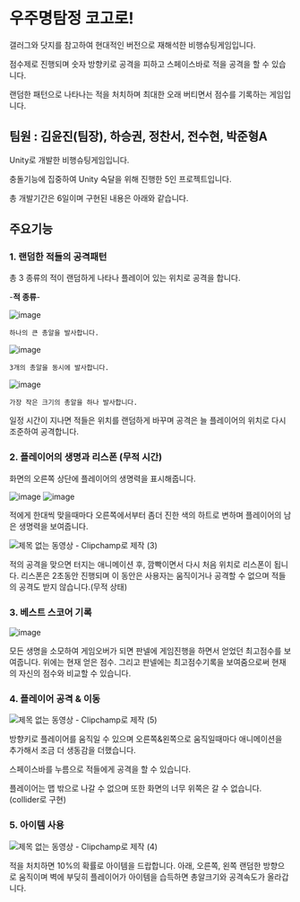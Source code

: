 # 우주명탐정 코고로! 


갤러그와 닷지를 참고하여 현대적인 버전으로 재해석한 비행슈팅게임입니다. 

점수제로 진행되며 숫자 방향키로 공격을 피하고 스페이스바로 적을 공격을 할 수 있습니다. 

랜덤한 패턴으로 나타나는 적을 처치하며 최대한 오래 버티면서 점수를 기록하는 게임입니다. 


## 팀원 : 김윤진(팀장), 하승권, 정찬서, 전수현, 박준형A 

Unity로 개발한 비행슈팅게임입니다. 

충돌기능에 집중하여 Unity 숙달을 위해 진행한 5인 프로젝트입니다.

총 개발기간은 6일이며 구현된 내용은 아래와 같습니다.


## 주요기능 

### **1. 랜덤한 적들의 공격패턴**

   총 3 종류의 적이 랜덤하게 나타나 플레이어 있는 위치로 공격을 합니다.

   -**적 종류**- 

   ![image](https://github.com/dbswls2114/Space-Detective-556/assets/89771577/677d73f0-7585-4431-b359-8c603312562c)

    하나의 큰 총알을 발사합니다. 
   ![image](https://github.com/dbswls2114/Space-Detective-556/assets/89771577/75ed65f5-35ff-462e-8d6f-7e7a3f8364f0)

    3개의 총알을 동시에 발사합니다. 

   ![image](https://github.com/dbswls2114/Space-Detective-556/assets/89771577/5f8330b1-714a-427d-b5fe-953e9fa8dff6)

    가장 작은 크기의 총알을 하나 발사합니다.    


   일정 시간이 지나면 적들은 위치를 랜덤하게 바꾸며 공격은 늘 플레이어의 위치로 다시 조준하여 공격합니다. 
   

### **2. 플레이어의 생명과 리스폰 (무적 시간)**

화면의 오른쪽 상단에 플레이어의 생명력을 표시해줍니다.

![image](https://github.com/dbswls2114/Space-Detective-556/assets/89771577/828338b3-e024-41dc-b267-a4e84e0217bc)
![image](https://github.com/dbswls2114/Space-Detective-556/assets/89771577/54dfd52b-c3c3-43b0-956f-8e553381267b)


적에게 한대씩 맞을때마다 오른쪽에서부터 좀더 진한 색의 하트로 변하며 플레이어의 남은 생명력을 보여줍니다. 

![제목 없는 동영상 - Clipchamp로 제작 (3)](https://github.com/dbswls2114/Space-Detective-556/assets/89771577/0c795d6d-d947-43de-ac58-286cbd4d37c3)

 적의 공격을 맞으면 터지는 애니메이션 후, 깜빡이면서 다시 처음 위치로 리스폰이 됩니다.
리스폰은 2초동안 진행되며 이 동안은 사용자는 움직이거나 공격할 수 없으며 적들의 공격도 받지 않습니다.(무적 상태)


### **3. 베스트 스코어 기록** 

![image](https://github.com/dbswls2114/Space-Detective-556/assets/89771577/23dd0e95-3c48-4a5f-a1b9-bfc7d1daa4b3)

모든 생명을 소모하여 게임오버가 되면 판넬에 게임진행을 하면서 얻었던 최고점수를 보여줍니다. 
위에는 현재 얻은 점수. 그리고 판넬에는 최고점수기록을 보여줌으로써 현재의 자신의 점수와 비교할 수 있습니다. 


### **4. 플레이어 공격 & 이동**

![제목 없는 동영상 - Clipchamp로 제작 (5)](https://github.com/dbswls2114/Space-Detective-556/assets/89771577/a7479434-d152-42a2-8b20-30b97b903930)

방향키로 플레이어를 움직일 수 있으며 오른쪽&왼쪽으로 움직일때마다 애니메이션을 추가해서 조금 더 생동감을 더했습니다. 

스페이스바를 누름으로 적들에게 공격을 할 수 있습니다. 

플레이어는 맵 밖으로 나갈 수 없으며 또한 화면의 너무 위쪽은 갈 수 없습니다. (collider로 구현) 

### **5. 아이템 사용**

![제목 없는 동영상 - Clipchamp로 제작 (4)](https://github.com/dbswls2114/Space-Detective-556/assets/89771577/fd6fea55-8ec1-4d8c-97c8-6213a129fb76)

적을 처치하면 10%의 확률로 아이템을 드랍합니다. 아래, 오른쪽, 왼쪽 랜덤한 방향으로 움직이며 벽에 부딪히
플레이어가 아이템을 습득하면 총알크기와 공격속도가 올라갑니다. 
